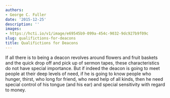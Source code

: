```yaml
---
authors:
- George C. Fuller
date: '2015-12-25'
description: ''
images:
- https://hcti.io/v1/image/e69545b9-099a-454c-9032-9dc927b9f09c
slug: qualifictions-for-deacons
title: Qualifictions for Deacons
---
```


If all there is to being a deacon revolves around flowers and fruit baskets and the quick drop off and pick up of sermon tapes, these characteristics do not have special importance. But if indeed the deacon is going to meet people at their deep levels of need, if he is going to know people who hunger, thirst, who long for friend, who need help of all kinds, then he need special control of his tongue (and his ear) and special sensitivity with regard to money.